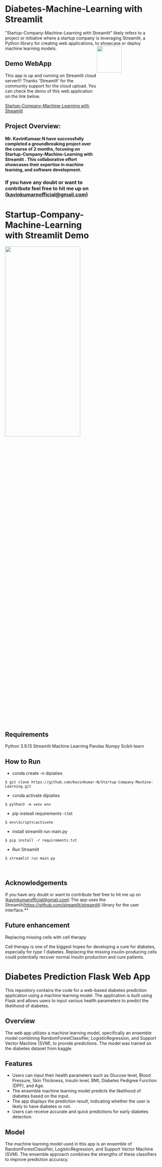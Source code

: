# Diabetes-Machine-Learning with Streamlit 

"Startup-Company-Machine-Learning with Streamlit" likely refers to a project or initiative where a startup company is leveraging Streamlit, a Python library for creating web applications, to showcase or deploy machine learning models.
<img src="https://media0.giphy.com/media/7YIjP4qd3LWdlZUfXJ/giphy.webp?cid=ecf05e479itd43290if2ni5tciut9s8vckw72sz5cylrbzgx&ep=v1_gifs_search&rid=giphy.webp&ct=g" height=15% width=40% align="right">     
## Demo WebApp

This app is up and running on Streamlit cloud server!!! Thanks 'Streamlit' for the community support for the cloud upload. You can check the demo of this web application on the link below.

[Startup-Company-Machine-Learning with Streamlit ](https://github.com/KavinKumar-N/Startup-Company-Machine-Learning)



## Project Overview:

#### Mr. KavinKumaar.N have successfully completed a groundbreaking project over the course of 2 months, focusing on Startup-Company-Machine-Learning with Streamlit . This collaborative effort showcases their expertise in  machine learning, and software development.


###  If you have any doubt or want to contribute feel free to hit me up on (kavinkumarnofficial@gmail.com)
# Startup-Company-Machine-Learning with Streamlit Demo


<img src="https://strapi.mocerohealth.in/uploads/AI_powered_Glycemic_Control_Future_of_Diabetes_Management_020966def0.jpg"  height=40% width=70% >    

## Requirements
Python 3.9.13
Streamlit
Machine Learning
Pandas
Numpy
Scikit-learn

## How to Run
* conda create -n dipiaties
```
$ git clone https://github.com/KavinKumar-N/Startup-Company-Machine-Learning.git
```
* conda activate dipiaties

```
$ python3 -m venv env
```
* pip insteall requirements -r.txt

```
$ env\Scripts\activate
```
* install streamlit run main.py

```
$ pip install -r requirements.txt
```
* Run Streamlit

```
$ streamlit run main.py
```
</br>


## Acknowledgements
If you have any doubt or want to contribute feel free to hit me up on (kavinkumarofficial@gmail.com)
The app uses the Streamlit(<https://github.com/streamlit/streamlit>) library for the user interface.**


## Future enhancement

Replacing missing cells with cell therapy

Cell therapy is one of the biggest hopes for developing a cure for diabetes, especially for type 1 diabetes. Replacing the missing insulin-producing cells could potentially recover normal insulin production and cure patients.


# Diabetes Prediction Flask Web App

This repository contains the code for a web-based diabetes prediction application using a machine learning model. The application is built using Flask and allows users to input various health parameters to predict the likelihood of diabetes.
## Overview

The web app utilizes a machine learning model, specifically an ensemble model combining RandomForestClassifier, LogisticRegression, and Support Vector Machine (SVM), to provide predictions. The model was trained on the diabetes dataset from kaggle.

## Features

- Users can input their health parameters such as Glucose level, Blood Pressure, Skin Thickness, Insulin level, BMI, Diabetes Pedigree Function (DPF), and Age.
- The ensemble machine learning model predicts the likelihood of diabetes based on the input.
- The app displays the prediction result, indicating whether the user is likely to have diabetes or not.
- Users can receive accurate and quick predictions for early diabetes detection.

## Model

The machine learning model used in this app is an ensemble of RandomForestClassifier, LogisticRegression, and Support Vector Machine (SVM). The ensemble approach combines the strengths of these classifiers to improve prediction accuracy.
